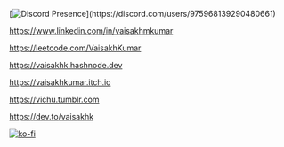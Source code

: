 <!--
Hello Mr.code thief
-->
[![Discord Presence](https://lanyard.cnrad.dev/api/975968139290480661?animated=:true&hideBadges=true&hideDiscrim=true&borderRadius=17px&idleMessage=Probably%20afk%20or%20doing%20something%20else...)](https://discord.com/users/975968139290480661)

https://www.linkedin.com/in/vaisakhmkumar

https://leetcode.com/VaisakhKumar

https://vaisakhk.hashnode.dev

https://vaisakhkumar.itch.io

https://vichu.tumblr.com

https://dev.to/vaisakhk


[![ko-fi](https://ko-fi.com/img/githubbutton_sm.svg)](https://ko-fi.com/R6R4EVA7M)
